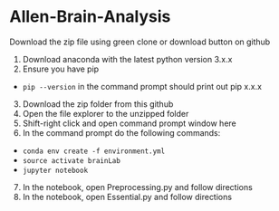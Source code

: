 # Allen-Brain-Analysis
Download the zip file using green clone or download button on github

1. Download anaconda with the latest python version 3.x.x
2. Ensure you have pip  
- `pip --version` in the command prompt should print out pip x.x.x
3. Download the zip folder from this github
4. Open the file explorer to the unzipped folder
5. Shift-right click and open command prompt window here
6. In the command prompt do the following commands:
 - `conda env create -f environment.yml`
 - `source activate brainLab`
 - `jupyter notebook`
7. In the notebook, open Preprocessing.py and follow directions
8. In the notebook, open Essential.py and follow directions
